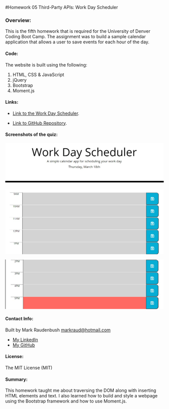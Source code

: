 #Homework 05 Third-Party APIs: Work Day Scheduler

### Overview:
This is the fifth homework that is required for the University of Denver Coding Boot Camp.  The assignment was to build a sample calendar application that allows a user to save events for each hour of the day.


#### Code: 
The website is built using the following:
1. HTML, CSS & JavaScript
2. jQuery
3. Bootstrap 
4. Moment.js



#### Links:

- [Link to the Work Day Scheduler](https://markraud.github.io/hw-05-third-party-apis-work-day-scheduler).

- [Link to GitHub Repository](https://github.com/markraud/hw-05-third-party-apis-work-day-scheduler).



#### Screenshots of the quiz:

![Title](assets/images/Screenshot-1.jpg "Title")

![Middle](assets/images/Screenshot-2.jpg "Middle")

![End](assets/images/Screenshot-3.jpg "End")

#### Contact Info:
Built by Mark Raudenbush
markraud@hotmail.com
- [My LinkedIn](https://www.linkedin.com/in/markraudenbush)
- [My GitHub](https://github.com/markraud?tab=stars)

#### License:
The MIT License (MIT)

#### Summary:
This homework taught me about traversing the DOM along with inserting HTML elements and text.  I also learned how to build and style a webpage using the Bootstrap framework and how to use Moment.js.
